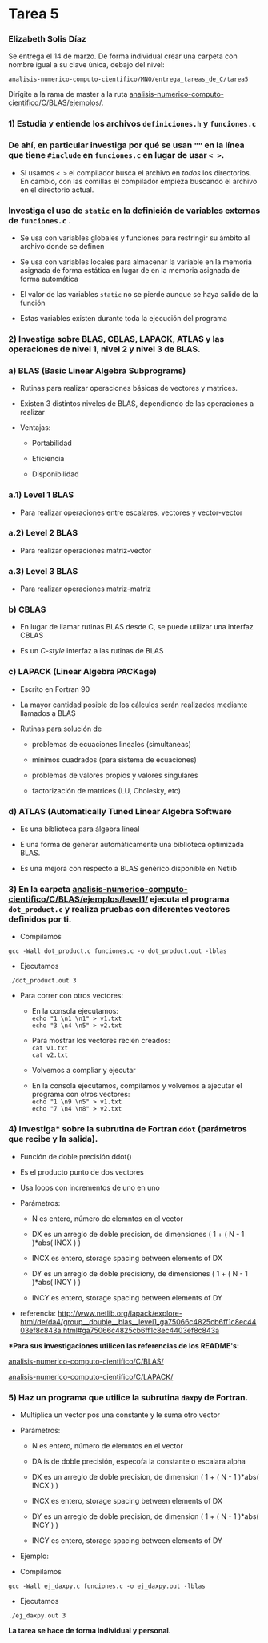 # Tarea 5
### Elizabeth Solis Díaz

Se entrega el 14 de marzo. De forma individual crear una carpeta con 
nombre igual a su clave única, debajo del nivel: 

```
analisis-numerico-computo-cientifico/MNO/entrega_tareas_de_C/tarea5
```

Dirígite a la rama de master a la ruta [analisis-numerico-computo-cientifico/C/BLAS/ejemplos/](https://github.com/ITAM-DS/analisis-numerico-computo-cientifico/tree/master/C/BLAS/ejemplos).

### 1) Estudia y entiende los archivos ```definiciones.h``` y ```funciones.c``` 
### De ahí, en particular investiga por qué se usan `""` en la línea que tiene `#include` en `funciones.c` en lugar de usar `< >`. 

+ Si usamos `< >` el compilador busca el archivo en *todos* los directorios. En cambio, con las
comillas el compilador empieza buscando el archivo en el directorio actual.

### Investiga el uso de `static` en la definición de variables externas de `funciones.c` .

+ Se usa con variables globales y funciones para restringir su ámbito al 
archivo donde se definen

+ Se usa con variables locales para almacenar la variable en la memoria 
asignada de forma estática en lugar de en la memoria asignada de forma automática

+ El valor de las variables `static` no se pierde aunque se haya salido de la función

+ Estas variables existen durante toda la ejecución del programa

### 2) Investiga sobre BLAS, CBLAS, LAPACK, ATLAS y las operaciones de nivel 1, nivel 2 y nivel 3 de BLAS.

### a) BLAS (Basic Linear Algebra Subprograms) 

+ Rutinas para realizar operaciones básicas de vectores y matrices. 

+ Existen 3 distintos niveles de BLAS, dependiendo de las operaciones a realizar

+ Ventajas: 

    + Portabilidad
    
    + Eficiencia
    
    + Disponibilidad

### a.1) Level 1 BLAS

+ Para realizar operaciones entre escalares, vectores y vector-vector

### a.2) Level 2 BLAS

+ Para realizar operaciones matriz-vector

### a.3) Level 3 BLAS

+ Para realizar operaciones matriz-matriz

### b) CBLAS

+ En lugar de llamar rutinas BLAS desde C, se puede utilizar una interfaz CBLAS

+ Es un *C-style* interfaz a las rutinas de BLAS

### c) LAPACK (Linear Algebra PACKage)

+ Escrito en Fortran 90

+ La mayor cantidad  posible de los cálculos serán realizados mediante llamados a BLAS 

+ Rutinas para solución de

    + problemas de ecuaciones lineales (simultaneas)
    
    + mínimos cuadrados (para sistema de ecuaciones)
    
    + problemas de valores propios y valores singulares
    
    + factorización de matrices (LU, Cholesky, etc)
    
    

### d) ATLAS (Automatically Tuned Linear Algebra Software

+ Es una biblioteca para álgebra lineal

+ E una forma de generar automáticamente una biblioteca optimizada BLAS. 

+ Es una mejora con respecto a BLAS genérico disponible en Netlib


### 3) En la carpeta [analisis-numerico-computo-cientifico/C/BLAS/ejemplos/level1/](https://github.com/ITAM-DS/analisis-numerico-computo-cientifico/tree/master/C/BLAS/ejemplos/level1) ejecuta el programa `dot_product.c` y realiza pruebas con diferentes vectores definidos por ti.

+ Compilamos

```
gcc -Wall dot_product.c funciones.c -o dot_product.out -lblas
```

+ Ejecutamos

```
./dot_product.out 3
```

+ Para correr con otros vectores:

    + En la consola ejecutamos:    
    `echo "1 \n1 \n1" > v1.txt`      
    `echo "3 \n4 \n5" > v2.txt` 
    
    + Para mostrar los vectores recien creados:     
    `cat v1.txt`    
    `cat v2.txt`
    
    + Volvemos a compliar y ejecutar
    
    + En la consola ejecutamos, compilamos y volvemos a ajecutar el programa con otros vectores:       
    `echo "1 \n9 \n5" > v1.txt`      
    `echo "7 \n4 \n8" > v2.txt`

### 4) Investiga\* sobre la subrutina de Fortran `ddot` (parámetros que recibe y la salida).

+ Función de doble precisión ddot()

+ Es el producto punto de dos vectores

+ Usa loops con incrementos de uno en uno

+ Parámetros:

    + N es entero, número de elemntos en el vector
    
    + DX es un arreglo de doble precision, de dimensiones ( 1 + ( N - 1 )*abs( INCX ) )
    
    + INCX es entero, storage spacing between elements of DX
    
    + DY es un arreglo de doble precisiony, de dimensiones ( 1 + ( N - 1 )*abs( INCY ) )
    
    + INCY es entero, storage spacing between elements of DY
    
+ referencia: http://www.netlib.org/lapack/explore-html/de/da4/group__double__blas__level1_ga75066c4825cb6ff1c8ec4403ef8c843a.html#ga75066c4825cb6ff1c8ec4403ef8c843a
    
    
**\*Para sus investigaciones utilicen las referencias de los README's:**

[analisis-numerico-computo-cientifico/C/BLAS/](https://github.com/ITAM-DS/analisis-numerico-computo-cientifico/tree/master/C/BLAS)

[analisis-numerico-computo-cientifico/C/LAPACK/](https://github.com/ITAM-DS/analisis-numerico-computo-cientifico/tree/master/C/LAPACK)

### 5) Haz un programa que utilice la subrutina `daxpy` de Fortran.

+ Multiplica un vector pos una constante y le suma otro vector

+ Parámetros:

    + N es entero, número de elemntos en el vector
    
    + DA is de doble precisión, especofa la constante o escalara alpha

    + DX es un arreglo de doble precision, de dimension ( 1 + ( N - 1 )*abs( INCX ) )
    
    + INCX es entero, storage spacing between elements of DX
    
    + DY es un arreglo de doble precision, de dimension ( 1 + ( N - 1 )*abs( INCY ) )
    
    + INCY es entero, storage spacing between elements of DY
    
+ Ejemplo:

+ Compilamos

```
gcc -Wall ej_daxpy.c funciones.c -o ej_daxpy.out -lblas
```

+ Ejecutamos

```
./ej_daxpy.out 3
```
**La tarea se hace de forma individual y personal.**

